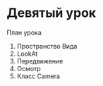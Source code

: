 # Девятый урок

План урока
1. Пространство Вида
2. LookAt
3. Передвижение
4. Осмотр
5. Класс Camera

